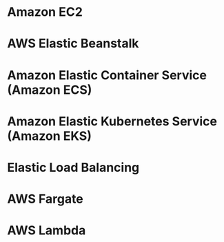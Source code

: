# Amazon EC2 
# AWS Elastic Beanstalk 
# Amazon Elastic Container Service (Amazon ECS) 
# Amazon Elastic Kubernetes Service (Amazon EKS) 
# Elastic Load Balancing 
# AWS Fargate 
# AWS Lambda 